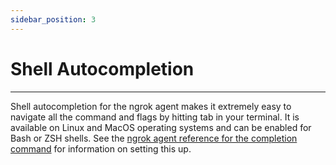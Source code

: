 ```yaml
---
sidebar_position: 3
---
```


# Shell Autocompletion
--------------------

Shell autocompletion for the ngrok agent makes it extremely easy to navigate all the command and flags by hitting tab in your terminal. It is available on Linux and MacOS operating systems and can be enabled for Bash or ZSH shells. See the [ngrok agent reference for the completion command](/ngrok-agent/ngrok#command-ngrok-completion) for information on setting this up.